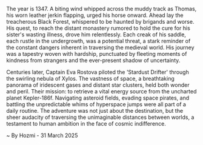 
The year is 1347.  A biting wind whipped across the muddy track as Thomas, his worn leather jerkin flapping, urged his horse onward.  Ahead lay the treacherous Black Forest, whispered to be haunted by brigands and worse.  His quest, to reach the distant monastery rumored to hold the cure for his sister's wasting illness, drove him relentlessly. Each creak of his saddle, each rustle in the undergrowth, was a potential threat, a stark reminder of the constant dangers inherent in traversing the medieval world.  His journey was a tapestry woven with hardship, punctuated by fleeting moments of kindness from strangers and the ever-present shadow of uncertainty.


Centuries later, Captain Eva Rostova piloted the 'Stardust Drifter' through the swirling nebula of Xylos.  The vastness of space, a breathtaking panorama of iridescent gases and distant star clusters, held both wonder and peril.  Their mission: to retrieve a vital energy source from the uncharted planet Kepler-186f.  Navigating asteroid fields, evading space pirates, and battling the unpredictable whims of hyperspace jumps were all part of a daily routine.  The adventure was not just about the destination, but the sheer audacity of traversing the unimaginable distances between worlds, a testament to human ambition in the face of cosmic indifference.

~ By Hozmi - 31 March 2025
